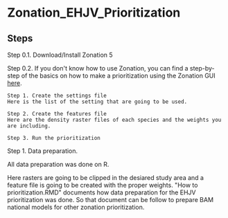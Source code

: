 # **Zonation_EHJV_Prioritization**

## Steps

Step 0.1. Download/Install Zonation 5 

Step 0.2. If you don't know how to use Zonation, you can find a step-by-step of the basics on how to make a prioritization using the Zonation GUI [here](https://github.com/angelXmonster/Zonation_EHJV_Prioritization/tree/main/Step0_1).

	Step 1. Create the settings file
	Here is the list of the setting that are going to be used.  

	Step 2. Create the features file
	Here are the density raster files of each species and the weights you are including.

	Step 3. Run the prioritization
  
Step 1. Data preparation. 

All data preparation was done on R.  

Here rasters are going to be clipped in the desiared study area and a feature file is going to be created with the proper weights. 
"How to prioritization.RMD" documents how data preparation for the EHJV prioritization was done. So that document can be follow to prepare BAM national models for other zonation prioritization.  
	


